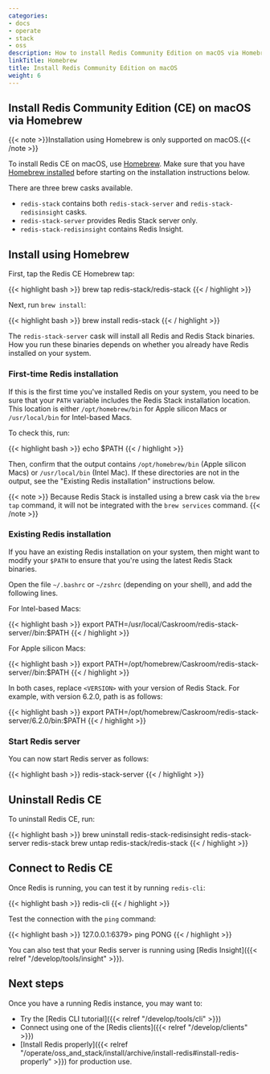```yaml
---
categories:
- docs
- operate
- stack
- oss
description: How to install Redis Community Edition on macOS via Homebrew
linkTitle: Homebrew
title: Install Redis Community Edition on macOS
weight: 6
---
```


## Install Redis Community Edition (CE) on macOS via Homebrew

{{< note >}}Installation using Homebrew is only supported on macOS.{{< /note >}}

To install Redis CE on macOS, use [Homebrew](https://brew.sh/).
Make sure that you have [Homebrew installed](https://docs.brew.sh/Installation) before starting on the installation instructions below.

There are three brew casks available.

* `redis-stack` contains both `redis-stack-server` and `redis-stack-redisinsight` casks. 
* `redis-stack-server` provides Redis Stack server only.
* `redis-stack-redisinsight` contains Redis Insight.

## Install using Homebrew

First, tap the Redis CE Homebrew tap:

{{< highlight bash >}}
brew tap redis-stack/redis-stack
{{< / highlight >}}

Next, run `brew install`:

{{< highlight bash >}}
brew install redis-stack
{{< / highlight >}}

The `redis-stack-server` cask will install all Redis and Redis Stack binaries. How you run these binaries depends on whether you already have Redis installed on your system.

### First-time Redis installation

If this is the first time you've installed Redis on your system, you need to be sure that your `PATH` variable includes the Redis Stack installation location. This location is either `/opt/homebrew/bin` for Apple silicon Macs or `/usr/local/bin` for Intel-based Macs.

To check this, run:

{{< highlight bash >}}
echo $PATH
{{< / highlight >}}

Then, confirm that the output contains `/opt/homebrew/bin` (Apple silicon Macs) or `/usr/local/bin` (Intel Mac). If these directories are not in the output, see the "Existing Redis installation" instructions below.

{{< note >}}
Because Redis Stack is installed using a brew cask via the `brew tap` command, it will not be integrated with the `brew services` command.
{{< /note >}}

### Existing Redis installation

If you have an existing Redis installation on your system, then might want to modify your `$PATH` to ensure that you're using the latest Redis Stack binaries.

Open the file `~/.bashrc` or `~/zshrc` (depending on your shell), and add the following lines.

For Intel-based Macs:

{{< highlight bash >}}
export PATH=/usr/local/Caskroom/redis-stack-server/<VERSION>/bin:$PATH
{{< / highlight >}}

For Apple silicon Macs:

{{< highlight bash >}}
export PATH=/opt/homebrew/Caskroom/redis-stack-server/<VERSION>/bin:$PATH
{{< / highlight >}}

In both cases, replace `<VERSION>` with your version of Redis Stack. For example, with version 6.2.0, path is as follows:

{{< highlight bash >}}
export PATH=/opt/homebrew/Caskroom/redis-stack-server/6.2.0/bin:$PATH
{{< / highlight >}}

### Start Redis server

You can now start Redis server as follows:

{{< highlight bash >}}
redis-stack-server
{{< / highlight >}}

## Uninstall Redis CE

To uninstall Redis CE, run:

{{< highlight bash >}}
brew uninstall redis-stack-redisinsight redis-stack-server redis-stack
brew untap redis-stack/redis-stack
{{< / highlight >}}

## Connect to Redis CE

Once Redis is running, you can test it by running `redis-cli`:

{{< highlight bash  >}}
redis-cli
{{< / highlight >}}

Test the connection with the `ping` command:

{{< highlight bash  >}}
127.0.0.1:6379> ping
PONG
{{< / highlight >}}

You can also test that your Redis server is running using
[Redis Insight]({{< relref "/develop/tools/insight" >}}).

## Next steps

Once you have a running Redis instance, you may want to:

* Try the [Redis CLI tutorial]({{< relref "/develop/tools/cli" >}})
* Connect using one of the [Redis clients]({{< relref "/develop/clients" >}})
* [Install Redis properly]({{< relref "/operate/oss_and_stack/install/archive/install-redis#install-redis-properly" >}})
  for production use.
